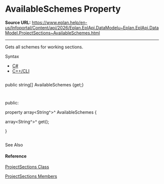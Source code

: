# AvailableSchemes Property

**Source URL:** https://www.eplan.help/en-us/Infoportal/Content/api/2026/Eplan.EplApi.DataModelu~Eplan.EplApi.DataModel.ProjectSections~AvailableSchemes.html

---

Gets all schemes for working sections.

Syntax

- [C#](#i-syntax-CS)
- [C++/CLI](#i-syntax-CPP2005)

```
```
public string[] AvailableSchemes {get;}
```
```

```
```
public:
property array<String^>^ AvailableSchemes {
   array<String^>^ get();
}
```
```



See Also

#### Reference

[ProjectSections Class](Eplan.EplApi.DataModelu~Eplan.EplApi.DataModel.ProjectSections.html)
  
[ProjectSections Members](Eplan.EplApi.DataModelu~Eplan.EplApi.DataModel.ProjectSections_members.html)
